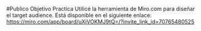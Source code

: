 #Publico Objetivo Practica
Utilicé la herramienta de Miro.com para diseñar el target audience.
Está disponible en el siguiente enlace:
https://miro.com/app/board/uXjVOKMJ9tQ=/?invite_link_id=70765480525
